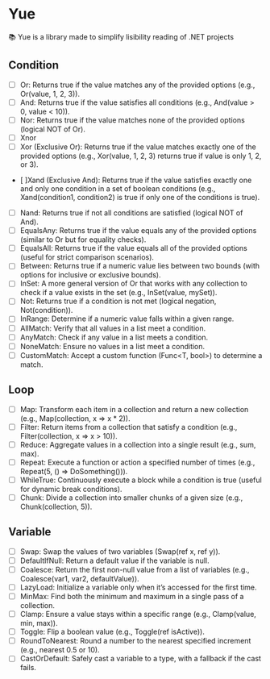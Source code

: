 # Yue
📚 Yue is a library made to simplify lisibility reading of .NET projects

## Condition
- [ ] Or: Returns true if the value matches any of the provided options (e.g., Or(value, 1, 2, 3)).
- [ ] And: Returns true if the value satisfies all conditions (e.g., And(value > 0, value < 10)).
- [ ] Nor: Returns true if the value matches none of the provided options (logical NOT of Or).
- [ ] Xnor
- [ ] Xor (Exclusive Or): Returns true if the value matches exactly one of the provided options (e.g., Xor(value, 1, 2, 3) returns true if value is only 1, 2, or 3).
- [ ]Xand (Exclusive And): Returns true if the value satisfies exactly one and only one condition in a set of boolean conditions (e.g., Xand(condition1, condition2) is true if only one of the conditions is true).
- [ ] Nand: Returns true if not all conditions are satisfied (logical NOT of And).
- [ ] EqualsAny: Returns true if the value equals any of the provided options (similar to Or but for equality checks).
- [ ] EqualsAll: Returns true if the value equals all of the provided options (useful for strict comparison scenarios).
- [ ] Between: Returns true if a numeric value lies between two bounds (with options for inclusive or exclusive bounds).
- [ ] InSet: A more general version of Or that works with any collection to check if a value exists in the set (e.g., InSet(value, mySet)).
- [ ] Not: Returns true if a condition is not met (logical negation, Not(condition)).
- [ ] InRange: Determine if a numeric value falls within a given range.
- [ ] AllMatch: Verify that all values in a list meet a condition.
- [ ] AnyMatch: Check if any value in a list meets a condition.
- [ ] NoneMatch: Ensure no values in a list meet a condition.
- [ ] CustomMatch: Accept a custom function (Func<T, bool>) to determine a match.

## Loop
- [ ] Map: Transform each item in a collection and return a new collection (e.g., Map(collection, x => x * 2)).
- [ ] Filter: Return items from a collection that satisfy a condition (e.g., Filter(collection, x => x > 10)).
- [ ] Reduce: Aggregate values in a collection into a single result (e.g., sum, max).
- [ ] Repeat: Execute a function or action a specified number of times (e.g., Repeat(5, () => DoSomething())).
- [ ] WhileTrue: Continuously execute a block while a condition is true (useful for dynamic break conditions).
- [ ] Chunk: Divide a collection into smaller chunks of a given size (e.g., Chunk(collection, 5)).

## Variable
- [ ] Swap: Swap the values of two variables (Swap(ref x, ref y)).
- [ ] DefaultIfNull: Return a default value if the variable is null.
- [ ] Coalesce: Return the first non-null value from a list of variables (e.g., Coalesce(var1, var2, defaultValue)).
- [ ] LazyLoad: Initialize a variable only when it’s accessed for the first time.
- [ ] MinMax: Find both the minimum and maximum in a single pass of a collection.
- [ ] Clamp: Ensure a value stays within a specific range (e.g., Clamp(value, min, max)).
- [ ] Toggle: Flip a boolean value (e.g., Toggle(ref isActive)).
- [ ] RoundToNearest: Round a number to the nearest specified increment (e.g., nearest 0.5 or 10).
- [ ] CastOrDefault: Safely cast a variable to a type, with a fallback if the cast fails.
